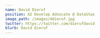 ```yaml
---
name: David Dieruf
position: AI Develop Advocate @ DataStax
image_path: /images/ddieruf.jpg
twitter: https://twitter.com/dierufdavid
blurb: David Dieruf
---
```

